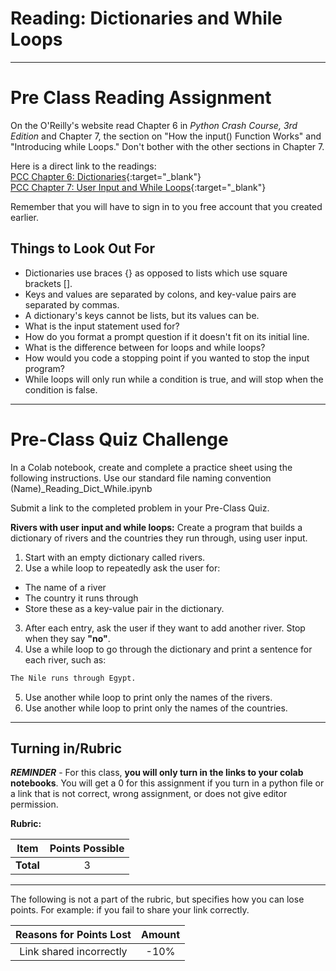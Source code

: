 #  Reading: Dictionaries and While Loops

---

# Pre Class Reading Assignment

On the O'Reilly's website read Chapter 6 in _Python Crash Course, 3rd Edition_  and Chapter 7, the section on "How 
the input() Function Works" and "Introducing while Loops." Don't bother with the other sections in Chapter 7.

Here is a direct link to the readings:</br>
[PCC Chapter 6: Dictionaries](https://learning.oreilly.com/library/view/python-crash-course/9781098156664/c06.xhtml){:target="_blank"}</br>
[PCC Chapter 7: User Input and While Loops](https://learning.oreilly.com/library/view/python-crash-course/9781098156664/c07.xhtml){:target="_blank"}

Remember that you will have to sign in to you free account that you created earlier.


## Things to Look Out For
- Dictionaries use braces {} as opposed to lists which use square brackets [].
- Keys and values are separated by colons, and key-value pairs are separated by commas.
- A dictionary's keys cannot be lists, but its values can be.
- What is the input statement used for? 
- How do you format a prompt question if it doesn't fit on its initial line.
- What is the difference between for loops and while loops?
- How would you code a stopping point if you wanted to stop the input program?
- While loops will only run while a condition is true, and will stop when the condition is false.

---

# Pre-Class Quiz Challenge
In a Colab notebook, create and complete a practice sheet using the following instructions. Use our standard file naming convention 
(Name)_Reading_Dict_While.ipynb

Submit a link to the completed problem in your Pre-Class Quiz.

**Rivers with user input and while loops:**
Create a program that builds a dictionary of rivers and the countries they run through, using user input.

1. Start with an empty dictionary called rivers.
2. Use a while loop to repeatedly ask the user for:

  - The name of a river
  - The country it runs through
  - Store these as a key-value pair in the dictionary.

3. After each entry, ask the user if they want to add another river. Stop when they say **"no"**.
4. Use a while loop to go through the dictionary and print a sentence for each river, such as:
```python
The Nile runs through Egypt.
```
5. Use another while loop to print only the names of the rivers.
6. Use another while loop to print only the names of the countries.

---

## Turning in/Rubric

**_REMINDER_** - For this class, **you will only turn in the links to your colab notebooks**. You will get a 0 for this assignment if you turn in a python file or a link that is not correct, wrong assignment, or does not give editor permission.

**Rubric:**

|                      Item                      | Points Possible |
|:----------------------------------------------:|:---------------:|
| <div style="text-align: right">**Total**</div> |        3        |

---

The following is not a part of the rubric, but specifies how you can lose points. For example: if you fail to share your link correctly.

| **Reasons for Points Lost** |    **Amount**     |  
|:---------------------------:|:-----------------:|
|   Link shared incorrectly   |       -10%        | 